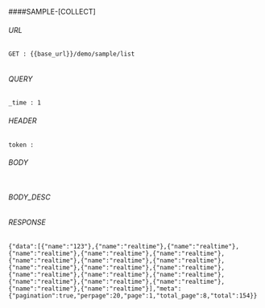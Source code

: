 ####SAMPLE-[COLLECT]

###### URL

~~~
GET : {{base_url}}/demo/sample/list


~~~

###### QUERY

~~~
_time : 1
~~~

###### HEADER

~~~
token : 
~~~

###### BODY

~~~
~~~

###### BODY_DESC


###### RESPONSE

~~~
{"data":[{"name":"123"},{"name":"realtime"},{"name":"realtime"},{"name":"realtime"},{"name":"realtime"},{"name":"realtime"},{"name":"realtime"},{"name":"realtime"},{"name":"realtime"},{"name":"realtime"},{"name":"realtime"},{"name":"realtime"},{"name":"realtime"},{"name":"realtime"},{"name":"realtime"},{"name":"realtime"},{"name":"realtime"},{"name":"realtime"},{"name":"realtime"},{"name":"realtime"}],"meta":{"pagination":true,"perpage":20,"page":1,"total_page":8,"total":154}}
~~~

